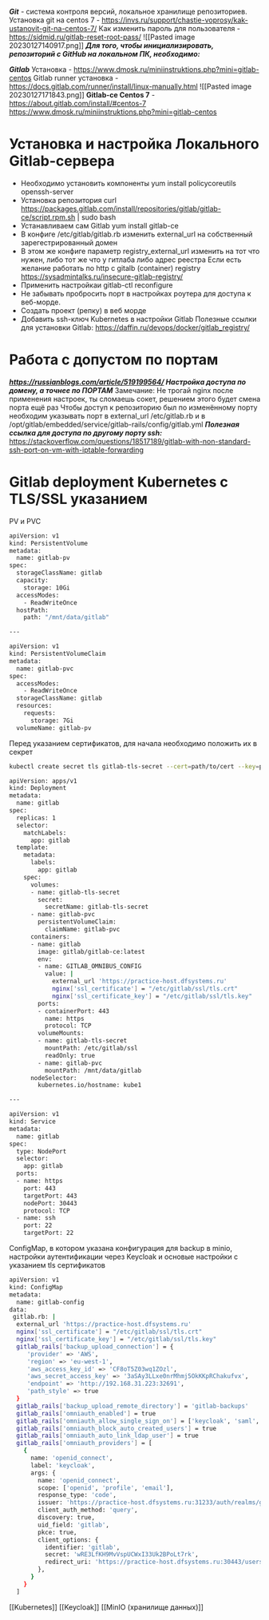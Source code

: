 ***Git*** - система контроля версий, локальное хранилище репозиториев.
Установка git на centos 7 - https://invs.ru/support/chastie-voprosy/kak-ustanovit-git-na-centos-7/
Как изменить пароль для пользователя - https://sidmid.ru/gitlab-reset-root-pass/
![[Pasted image 20230127140917.png]]
***Для того, чтобы инициализировать, репозиторий с GitHub на локальном ПК, необходимо:***

***Gitlab***
Установка - https://www.dmosk.ru/miniinstruktions.php?mini=gitlab-centos
Gitlab runner установка - https://docs.gitlab.com/runner/install/linux-manually.html
![[Pasted image 20230127171843.png]]
**Gitlab-ce Centos 7** - https://about.gitlab.com/install/#centos-7
https://www.dmosk.ru/miniinstruktions.php?mini=gitlab-centos

# Установка и настройка Локального Gitlab-сервера 
- Необходимо установить компоненты 
yum install policycoreutils openssh-server
- Установка репозитория 
curl https://packages.gitlab.com/install/repositories/gitlab/gitlab-ce/script.rpm.sh | sudo bash
- Устанавливаем сам Gitlab
yum install gitlab-ce
- В конфиге /etc/gitlab/gitlab.rb изменить external_url на собственный зарегестрированный домен
- В этом же конфиге параметр registry_external_url изменить на тот что нужен, либо тот же что у гитлаба либо адрес реестра 
	Если есть желание работать по http с gitalb (container) registry https://sysadmintalks.ru/insecure-gitlab-registry/
- Применить настройкаи 
gitlab-ctl reconfigure
- Не забывать пробросить порт в настройках роутера для доступа к веб-морде.
- Создать проект (репку) в веб морде 
- Добавить ssh-ключ Kubernetes в настройки Gitlab
Полезные ссылки для установки Gitlab: https://daffin.ru/devops/docker/gitlab_registry/

# Работа с допустом по портам
 ***https://russianblogs.com/article/519199564/  Настройка доступа по домену, а точнее по ПОРТАМ*** 
	 Замечание: Не трогай nginx после применения настроек, ты сломаешь сокет, решением этого будет смена порта ещё раз
Чтобы доступ к репозиторию был по изменённому порту необходим указывать порт в external_url /etc/gitlab.rb и в /opt/gitlab/embedded/service/gitlab-rails/config/gitlab.yml
***Полезная ссылка для доступа по другому порту ssh:*** https://stackoverflow.com/questions/18517189/gitlab-with-non-standard-ssh-port-on-vm-with-iptable-forwarding

# Gitlab deployment Kubernetes с TLS/SSL указанием

PV и PVC
```bash
apiVersion: v1
kind: PersistentVolume
metadata:
  name: gitlab-pv
spec:
  storageClassName: gitlab
  capacity:
    storage: 10Gi
  accessModes:
    - ReadWriteOnce
  hostPath:
    path: "/mnt/data/gitlab"

---

apiVersion: v1
kind: PersistentVolumeClaim
metadata:
  name: gitlab-pvc
spec:
  accessModes:
    - ReadWriteOnce
  storageClassName: gitlab
  resources:
    requests:
      storage: 7Gi
  volumeName: gitlab-pv
```

Перед указанием сертификатов, для начала необходимо положить их в секрет
```bash
kubectl create secret tls gitlab-tls-secret --cert=path/to/cert --key=path/to/key
```

```bash
apiVersion: apps/v1
kind: Deployment
metadata:
  name: gitlab
spec:
  replicas: 1
  selector:
    matchLabels:
      app: gitlab
  template:
    metadata:
      labels:
        app: gitlab
    spec:
      volumes:
      - name: gitlab-tls-secret
        secret:
          secretName: gitlab-tls-secret
      - name: gitlab-pvc
        persistentVolumeClaim:
          claimName: gitlab-pvc
      containers:
      - name: gitlab
        image: gitlab/gitlab-ce:latest
        env:
        - name: GITLAB_OMNIBUS_CONFIG
          value: |
            external_url 'https://practice-host.dfsystems.ru'
            nginx['ssl_certificate'] = "/etc/gitlab/ssl/tls.crt"
            nginx['ssl_certificate_key'] = "/etc/gitlab/ssl/tls.key"
        ports:
        - containerPort: 443
          name: https
          protocol: TCP
        volumeMounts:
        - name: gitlab-tls-secret
          mountPath: /etc/gitlab/ssl
          readOnly: true
        - name: gitlab-pvc
          mountPath: /mnt/data/gitlab
      nodeSelector:
        kubernetes.io/hostname: kube1

---

apiVersion: v1
kind: Service
metadata:
  name: gitlab
spec:
  type: NodePort
  selector:
    app: gitlab
  ports:
  - name: https
    port: 443
    targetPort: 443
    nodePort: 30443
    protocol: TCP
  - name: ssh
    port: 22
    targetPort: 22
```
ConfigMap, в котором указана конфигурация для backup в minio, настройки аутентификации через Keycloak и основые настройки с указанием tls сертификатов
```bash
apiVersion: v1
kind: ConfigMap
metadata:
  name: gitlab-config
data:
 gitlab.rb: |
  external_url 'https://practice-host.dfsystems.ru'
  nginx['ssl_certificate'] = "/etc/gitlab/ssl/tls.crt"
  nginx['ssl_certificate_key'] = "/etc/gitlab/ssl/tls.key"
  gitlab_rails['backup_upload_connection'] = {
     'provider' => 'AWS',
     'region' => 'eu-west-1',
     'aws_access_key_id' => 'CF8oT5Z03wq1ZOzl',
     'aws_secret_access_key' => '3aSAy3LLxe0nrMhmj5OkKKpRChakufvx',
     'endpoint' => 'http://192.168.31.223:32691',
     'path_style' => true
  }
  gitlab_rails['backup_upload_remote_directory'] = 'gitlab-backups'
  gitlab_rails['omniauth_enabled'] = true
  gitlab_rails['omniauth_allow_single_sign_on'] = ['keycloak', 'saml', 'openid_connect']
  gitlab_rails['omniauth_block_auto_created_users'] = true
  gitlab_rails['omniauth_auto_link_ldap_user'] = true
  gitlab_rails['omniauth_providers'] = [
    {
      name: 'openid_connect',
      label: 'keycloak',
      args: {
        name: 'openid_connect',
        scope: ['openid', 'profile', 'email'],
        response_type: 'code',
        issuer: 'https://practice-host.dfsystems.ru:31233/auth/realms/gitlab',
        client_auth_method: 'query',
        discovery: true,
        uid_field: 'gitlab',
        pkce: true,
        client_options: {
          identifier: 'gitlab',
          secret: 'wRE3LfKH9MvVspUCWxI33Uk2BPoLt7rk',
          redirect_uri: 'https://practice-host.dfsystems.ru:30443/users/auth/openid_connect/callback'
        },
      }
    }
  ]
```
[[Kubernetes]] [[Keycloak]] [[MinIO (хранилище данных)]]
